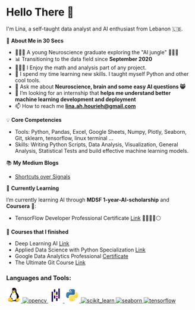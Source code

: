 <h1>Hello There 👋</h1>

I'm Lina, a self-taught data analyst and AI enthusiast from Lebanon 🇱🇧.


🌟 **About Me in 30 Secs**
- 👩🏻‍🔬  A young Neuroscience graduate exploring the "AI jungle" 🌴🤖🎋
- 📊  Transitioning to the data field since **September 2020**
- 👩🏽‍🏫  I Enjoy the math and analysis part of any project.
- 📝  I spend my time learning new skills. I taught myself Python and other cool tools.
- 💬  Ask me about **Neuroscience, brain and some easy AI questions 😸**
- 👯  I’m looking for an internship that **helps me understand better machine learning development and deployment**
- 📫  How to reach me **lina.ah.hourieh@gmail.com**


💡 **Core Competencies**

- Tools: Python, Pandas, Excel, Google Sheets, Numpy, Plotly, Seaborn, Git, sklearn, tensorflow, linux terminal ...
- Skills: Writing Python Scripts, Data Analysis, Visualization, General Analysis, Statistical Tests and build effective machine learning models.

📚 **My Medium Blogs**

- [Shortcuts over Signals](https://medium.com/@lina73193/shortcuts-over-signal-96339f3b162c)

🧮 **Currently Learning**

I’m currently learning AI through **MDSF 1-year-AI-scholarship** and **Coursera** 🌱:
 
- TensorFlow Developer Professional Certificate [Link](https://www.deeplearning.ai/courses/tensorflow-developer-professional-certificate/) 🔵🔵🔵🔵⚪


🧮 **Courses that I finished**

- Deep Learning AI [Link](https://www.coursera.org/specializations/deep-learning)
- Applied Data Science with Python Specialization [Link](https://www.coursera.org/specializations/data-science-python)
- Google Data Analytics Professional [Certificate](https://www.coursera.org/account/accomplishments/specialization/certificate/UN4WYA6M2PXK)
- The Ultimate Git Course [Link](https://codewithmosh.com/courses?query=git)

<h3 align="left">Languages and Tools:</h3>
<p align="left"> <a href="https://www.linux.org/" target="_blank" rel="noreferrer"> <img src="https://raw.githubusercontent.com/devicons/devicon/master/icons/linux/linux-original.svg" alt="linux" width="40" height="40"/> </a> <a width="40" height="40"/> </a> <a href="https://opencv.org/" target="_blank" rel="noreferrer"> <img src="https://www.vectorlogo.zone/logos/opencv/opencv-icon.svg" alt="opencv" width="40" height="40"/> </a> <a href="https://pandas.pydata.org/" target="_blank" rel="noreferrer"> <img src="https://raw.githubusercontent.com/devicons/devicon/2ae2a900d2f041da66e950e4d48052658d850630/icons/pandas/pandas-original.svg" alt="pandas" width="40" height="40"/> </a> <a href="https://www.python.org" target="_blank" rel="noreferrer"> <img src="https://raw.githubusercontent.com/devicons/devicon/master/icons/python/python-original.svg" alt="python" width="40" height="40"/> </a> <a href="https://scikit-learn.org/" target="_blank" rel="noreferrer"> <img src="https://upload.wikimedia.org/wikipedia/commons/0/05/Scikit_learn_logo_small.svg" alt="scikit_learn" width="40" height="40"/> </a> <a href="https://seaborn.pydata.org/" target="_blank" rel="noreferrer"> <img src="https://seaborn.pydata.org/_images/logo-mark-lightbg.svg" alt="seaborn" width="40" height="40"/> </a> <a href="https://www.tensorflow.org" target="_blank" rel="noreferrer"> <img src="https://www.vectorlogo.zone/logos/tensorflow/tensorflow-icon.svg" alt="tensorflow" width="40" height="40"/> </a> </p>

